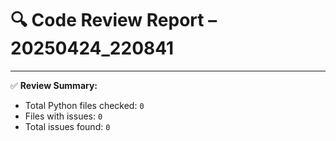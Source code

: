 # 🔍 Code Review Report – 20250424_220841

---

✅ **Review Summary:**
- Total Python files checked: `0`
- Files with issues: `0`
- Total issues found: `0`
